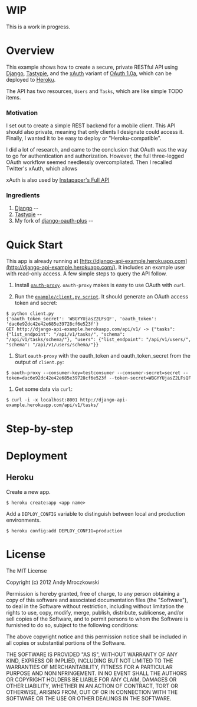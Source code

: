 # WIP

This is a work in progress.

# Overview

This example shows how to create a secure, private RESTful API using [Django][django], [Tastypie][tastypie], and the [xAuth][xAuth] variant of [OAuth 1.0a](http://oauth.net/core/1.0a/), which can be deployed to [Heroku](http://www.heroku.com/).

The API has two resources, `Users` and `Tasks`, which are like simple TODO items.

### Motivation

I set out to create a simple REST backend for a mobile client. This API should also private, meaning that only clients I designate could access it. Finally, I wanted it to be easy to deploy or "Heroku-compatible".

I did a lot of research, and came to the conclusion that OAuth was the way to go for authentication and authorization. However, the full three-legged OAuth workflow seemed needlessly overcompliated. Then I recalled Twitter's xAuth, which allows 

xAuth is also used by [Instapaper's Full API](http://www.instapaper.com/api/full)

### Ingredients

1. [Django][django] --
2. [Tastypie][tastypie] -- 
3. My fork of [django-oauth-plus][django-oauth-plus]  -- 

# Quick Start

This app is already running at [http://django-api-example.herokuapp.com](http://django-api-example.herokuapp.com/). It includes an example user with read-only access. A few simple steps to query the API follow.

1. Install [`oauth-proxy`](https://github.com/mojodna/oauth-proxy). `oauth-proxy` makes is easy to use OAuth with `curl`.

1. Run the [`example/client.py script`](https://github.com/amrox/django-api-example/blob/master/example/client.py). It should generate an OAuth access token and secret:

```
$ python client.py
{'oauth_token_secret': 'WBGYYUjasZ2LFsQF', 'oauth_token': 'dac6e92dc42e42e685e39728cf6e523f'}
GET http://django-api-example.herokuapp.com/api/v1/ -> {"tasks": {"list_endpoint": "/api/v1/tasks/", "schema": "/api/v1/tasks/schema/"}, "users": {"list_endpoint": "/api/v1/users/", "schema": "/api/v1/users/schema/"}}
```

1. Start `oauth-proxy` with the oauth_token and oauth_token_secret from the output of `client.py`:

```
$ oauth-proxy --consumer-key=testconsumer --consumer-secret=secret --token=dac6e92dc42e42e685e39728cf6e523f --token-secret=WBGYYUjasZ2LFsQF
```
 
1. Get some data via `curl`:

```
$ curl -i -x localhost:8001 http://django-api-example.herokuapp.com/api/v1/tasks/
```


# Step-by-step


# Deployment



## Heroku

Create a new app.

	$ heroku create:app <app name>	

Add a `DEPLOY_CONFIG`  variable to distinguish between local and production environments.

	$ heroku config:add DEPLOY_CONFIG=production

# License

The MIT License

Copyright (c) 2012 Andy Mroczkowski

Permission is hereby granted, free of charge, to any person obtaining a copy
of this software and associated documentation files (the "Software"), to deal
in the Software without restriction, including without limitation the rights
to use, copy, modify, merge, publish, distribute, sublicense, and/or sell
copies of the Software, and to permit persons to whom the Software is
furnished to do so, subject to the following conditions:

The above copyright notice and this permission notice shall be included in
all copies or substantial portions of the Software.

THE SOFTWARE IS PROVIDED "AS IS", WITHOUT WARRANTY OF ANY KIND, EXPRESS OR
IMPLIED, INCLUDING BUT NOT LIMITED TO THE WARRANTIES OF MERCHANTABILITY,
FITNESS FOR A PARTICULAR PURPOSE AND NONINFRINGEMENT. IN NO EVENT SHALL THE
AUTHORS OR COPYRIGHT HOLDERS BE LIABLE FOR ANY CLAIM, DAMAGES OR OTHER
LIABILITY, WHETHER IN AN ACTION OF CONTRACT, TORT OR OTHERWISE, ARISING FROM,
OUT OF OR IN CONNECTION WITH THE SOFTWARE OR THE USE OR OTHER DEALINGS IN
THE SOFTWARE.

[django]: https://www.djangoproject.com/ "Django"
[tastypie]: http://tastypieapi.org/ "Tastypie"
[xauth]: https://dev.twitter.com/docs/oauth/xauth "xAuth"
[django-oauth-plus]: https://bitbucket.org/amrox/django-oauth-plus "django-oauth-plus"
